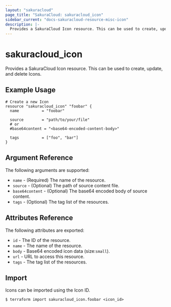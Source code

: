 ```yaml
---
layout: "sakuracloud"
page_title: "SakuraCloud: sakuracloud_icon"
sidebar_current: "docs-sakuracloud-resource-misc-icon"
description: |-
  Provides a SakuraCloud Icon resource. This can be used to create, update, and delete Icons.
---
```


# sakuracloud\_icon

Provides a SakuraCloud Icon resource. This can be used to create, update, and delete Icons.

## Example Usage

```hcl
# Create a new Icon
resource "sakuracloud_icon" "foobar" {
  name          = "foobar"
  
  source        = "path/to/your/file"
  # or
  #base64content = "<base64-encoded-content-body>"
  
  tags          = ["foo", "bar"]
}
```

## Argument Reference

The following arguments are supported:

* `name` - (Required) The name of the resource.
* `source` - (Optional) The path of source content file.
* `base64content` - (Optional) The base64 encoded body of source content.
* `tags` - (Optional) The tag list of the resources.

## Attributes Reference

The following attributes are exported:

* `id` - The ID of the resource.
* `name` - The name of the resource.
* `body` - Base64 encoded icon data (size:`small`).
* `url` - URL to access this resource.
* `tags` - The tag list of the resources.

## Import

Icons can be imported using the Icon ID.

```
$ terraform import sakuracloud_icon.foobar <icon_id>
```
